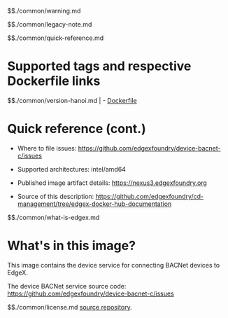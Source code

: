 $$./common/warning.md

$$./common/legacy-note.md

$$./common/quick-reference.md

# Supported tags and respective Dockerfile links

$$./common/version-hanoi.md |
        - [Dockerfile](https://github.com/edgexfoundry/device-bacnet-c/blob/v1.3.0/scripts/Dockerfile.alpine-3.11)

# Quick reference (cont.)

- Where to file issues: https://github.com/edgexfoundry/device-bacnet-c/issues

- Supported architectures: intel/amd64

- Published image artifact details: https://nexus3.edgexfoundry.org

- Source of this description: https://github.com/edgexfoundry/cd-management/tree/edgex-docker-hub-documentation

$$./common/what-is-edgex.md

# What's in this image?

This image contains the device service for connecting BACNet devices to EdgeX.

The device BACNet service source code: https://github.com/edgexfoundry/device-bacnet-c/issues

$$./common/license.md
[source repository](https://github.com/edgexfoundry/device-bacnet-c/blob/v1.3.0/Attribution.txt).